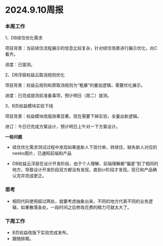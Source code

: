 # 2024.9.10周报

### 本周工作

1、DB续住优化需求

项目背景：当前续住流程展示的信息比较复杂，针对续住场景进行展示优化，向C看齐。

进度：已提测。

2、DB浮层权益云取消规则优化

项目背景：权益云规则和原取消规则为“粗暴”的叠加逻辑，需要优化展示。

进度：已完成提测前准备事项，预计明日（周二）提测。

3、B页权益模块实验下线

项目背景：权益模块改版效果显著，现在需要下掉实验，全量出新逻辑。

进订：今日已完成方案设计，预计明日上午对一下方案设计。

**一些问题**

* 续住优化需求测试过程中发现如果是新人下现付单，转续住，缺失新人对应的neeko图片，已通知前端和产品

* DB权益云浮层在设计开发阶段，由于个人理解、前端理解都“偏差”到了相同的地方，导致设计开发阶段双方都没有发现，直到cr阶段才发现。现已和产品确认完并完成更正。

### 思考

* 相同代码使用超过两处，就要考虑抽象出来，不同的地方代表不同的业务逻辑，如果散落各处，一段时间之后修改花费的精力可就太大了。

### 下周工作

* B页权益改版下实验完成发布。
* 跟随排期。
